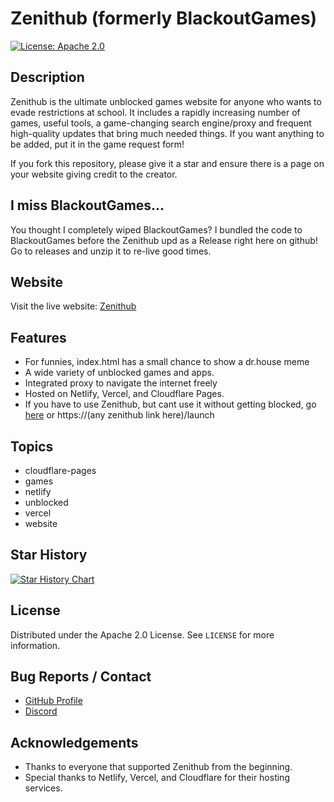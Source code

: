# Zenithub (formerly BlackoutGames)
[![License: Apache 2.0](https://img.shields.io/badge/License-Apache%202.0-blue.svg)](https://opensource.org/licenses/Apache-2.0)
## Description

Zenithub is the ultimate unblocked games website for anyone who wants to evade restrictions at school. It includes a rapidly increasing number of games, useful tools, a game-changing search engine/proxy and frequent high-quality updates that bring much needed things. If you want anything to be added, put it in the game request form!

If you fork this repository, please give it a star and ensure there is a page on your website giving credit to the creator.

## I miss BlackoutGames...
You thought I completely wiped BlackoutGames? I bundled the code to BlackoutGames before the Zenithub upd as a Release right here on github! Go to releases and unzip it to re-live good times.
## Website

Visit the live website: [Zenithub](https://blackoutgames.netlify.app)

## Features
- For funnies, index.html has a small chance to show a dr.house meme
- A wide variety of unblocked games and apps.
- Integrated proxy to navigate the internet freely
- Hosted on Netlify, Vercel, and Cloudflare Pages.
- If you have to use Zenithub, but cant use it without getting blocked, go [here](https://zenithub.pages.dev/launch) or https://(any zenithub link here)/launch
## Topics 

- cloudflare-pages
- games
- netlify
- unblocked
- vercel
- website

## Star History

<a href="https://www.star-history.com/#dotlyhiyou/blackoutgames&Date">
 <picture>
   <source media="(prefers-color-scheme: dark)" srcset="https://api.star-history.com/svg?repos=dotlyhiyou/blackoutgames&type=Date&theme=dark" />
   <source media="(prefers-color-scheme: light)" srcset="https://api.star-history.com/svg?repos=dotlyhiyou/blackoutgames&type=Date" />
   <img alt="Star History Chart" src="https://api.star-history.com/svg?repos=dotlyhiyou/blackoutgames&type=Date" />
 </picture>
</a>

## License

Distributed under the Apache 2.0 License. See `LICENSE` for more information.

## Bug Reports / Contact

- [GitHub Profile](https://github.com/DotLYHiyou)
- [Discord](https://discord.gg/rcCnzaPu)

## Acknowledgements

- Thanks to everyone that supported Zenithub from the beginning.
- Special thanks to Netlify, Vercel, and Cloudflare for their hosting services.
